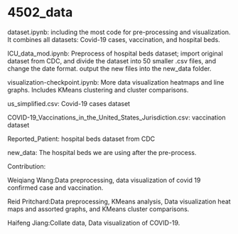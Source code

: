 # 4502_data
dataset.ipynb: including the most code for pre-processing and visualization. It combines all datasets: Covid-19 cases, vaccination, and hospital beds. 

ICU_data_mod.ipynb: Preprocess of hospital beds dataset; import original dataset from CDC, and divide the dataset into 50 smaller .csv files, and change the date format. output the new files into the new_data folder.

visualization-checkpoint.ipynb: More data visualization heatmaps and line graphs. Includes KMeans clustering and cluster comparisons.

us_simplified.csv: Covid-19 cases dataset

COVID-19_Vaccinations_in_the_United_States_Jurisdiction.csv: vaccination dataset

Reported_Patient: hospital beds dataset from CDC

new_data: The hospital beds we are using after the pre-process.



Contribution:

Weiqiang Wang:Data preprocessing, data visualization of covid 19 confirmed case and vaccination.

Reid Pritchard:Data preprocessing, KMeans analysis, Data visualization heat maps and assorted graphs, and KMeans cluster comparisons.

Haifeng Jiang:Collate data, Data visualization of COVID-19.
